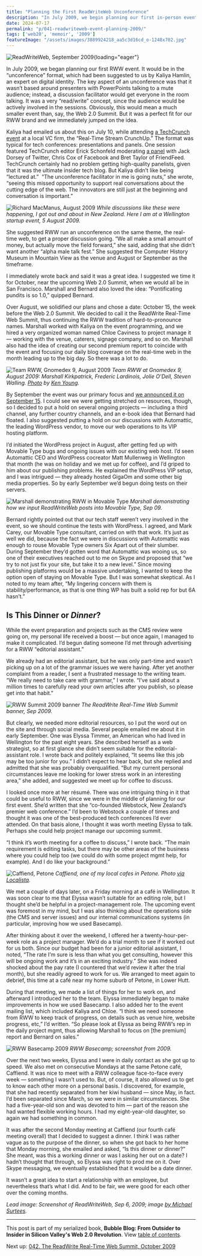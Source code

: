 ```yaml
---
title: "Planning the First ReadWriteWeb Unconference"
description: "In July 2009, we begin planning our first in-person event: the ReadWrite Real-Time Web Summit, at the Computer History Museum. Also, my personal life receives a boost — but, it’s complicated."
date: 2024-07-17
permalink: "p/041-readwriteweb-event-planning-2009/"
tags: ['web20', 'memoir', '2009']
featureImage: "/assets/images/3889924218_aa5c3d16cd_o-1248x702.jpg"
---
```


![ReadWriteWeb, September 2009](/assets/images/3889924218_aa5c3d16cd_o.png){loading="eager"}

In July 2009, we began planning our first RWW event. It would be in the “unconference” format, which had been suggested to us by Kaliya Hamlin, an expert on digital identity. The key aspect of an unconference was that it wasn’t based around presenters with PowerPoints talking to a mute audience; instead, a discussion facilitator would get everyone in the room talking. It was a very “read/write” concept, since the audience would be actively involved in the sessions. Obviously, this would mean a much smaller event than, say, the Web 2.0 Summit. But it was a perfect fit for our RWW brand and we immediately jumped on the idea.

Kaliya had emailed us about this on July 10, while attending [a TechCrunch event](https://techcrunch.com/2009/06/02/the-real-time-stream-and-4th-annual-summer-crunchup-at-august-capital/) at a local VC firm, the “Real-Time Stream CrunchUp.” The format was typical for tech conferences: presentations and panels. One session featured TechCrunch editor Erick Schonfeld moderating [a panel](https://techcrunch.com/2009/07/10/crunchup-live-the-real-time-moment/) with Jack Dorsey of Twitter, Chris Cox of Facebook and Bret Taylor of FriendFeed. TechCrunch certainly had no problem getting high-quality panelists, given that it was the ultimate insider tech blog. But Kaliya didn’t like being “lectured at.”  “The unconference facilitator in me is going nuts,” she wrote, “seeing this missed opportunity to support real conversations about the cutting edge of the web. The innovators are still just at the beginning and conversation is important.”

![Richard MacManus, August 2009](/assets/images/3773186968_2403ea1606_b.jpeg)
*While discussions like these were happening, I got out and about in New Zealand. Here I am at a Wellington startup event, 5 August 2009.*

She suggested RWW run an unconference on the same theme, the real-time web, to get a proper discussion going. “We all make a small amount of money, but actually move the field forward,” she said, adding that she didn’t want another “alpha male talk fest.” She suggested the Computer History Museum in Mountain View as the venue and August or September as the timeframe.

I immediately wrote back and said it was a great idea. I suggested we time it for October, near the upcoming Web 2.0 Summit, when we would all be in San Francisco. Marshall and Bernard also loved the idea: “Pontificating pundits is so 1.0,” quipped Bernard.

Over August, we solidified our plans and chose a date: October 15, the week before the Web 2.0 Summit. We decided to call it the ReadWrite Real-Time Web Summit, thus continuing the RWW tradition of hard-to-pronounce names. Marshall worked with Kaliya on the event programming, and we hired a very organized woman named Chloe Caviness to project manage it — working with the venue, caterers, signage company, and so on. Marshall also had the idea of creating our second premium report to coincide with the event and focusing our daily blog coverage on the real-time web in the month leading up to the big day. So there was a lot to do.

![Team RWW, Gnomedex 9, August 2009](/assets/images/3848472827_e3ab012a0c_c.jpg)
*Team RWW at Gnomedex 9, August 2009: Marshall Kirkpatrick, Frederic Lardinois, Jolie O'Dell, Steven Walling. [Photo](https://www.flickr.com/photos/kyeung808/3848472827) by [Ken Young](http://www.thelettertwo.com/).*

By September the event was our primary focus and [we announced it on September 15](https://web.archive.org/web/20090920235934/http://www.readwriteweb.com/archives/real_time_web_event.php). I could see we were getting stretched on resources, though, so I decided to put a hold on several ongoing projects — including a third channel, any further country channels, and an e-book idea that Bernard had floated. I also suggested putting a hold on our discussions with Automattic, the leading WordPress vendor, to move our web operations to its VIP hosting platform.

I’d initiated the WordPress project in August, after getting fed up with Movable Type bugs and ongoing issues with our existing web host. I’d seen Automattic CEO and WordPress cocreator Matt Mullenweg in Wellington that month (he was on holiday and we met up for coffee), and I’d griped to him about our publishing problems. He explained the WordPress VIP setup, and I was intrigued — they already hosted GigaOm and some other big media properties. So by early September we’d begun doing tests on their servers.

![Marshall demonstrating RWW in Movable Type](/assets/images/marshall-rww-mt-demo-2009b.jpg)
*Marshall demonstrating how we input ReadWriteWeb posts into Movable Type, Sep 09.*

Bernard rightly pointed out that our tech staff weren’t very involved in the event, so we should continue the tests with WordPress. I agreed, and Mark Carey, our Movable Type consultant, carried on with that work. It’s just as well we did, because the fact we were in discussions with Automattic was enough to rouse Movable Type owners Six Apart out of their slumber. During September they’d gotten word that Automattic was wooing us, so one of their executives reached out to me on Skype and proposed that “we try to not just fix your site, but take it to a new level.” Since moving publishing platforms would be a massive undertaking, I wanted to keep the option open of staying on Movable Type. But I was somewhat skeptical. As I noted to my team after, “My lingering concern with them is stability/performance, as that is one thing WP has built a solid rep for but 6A hasn’t.”
 
## Is This Dinner or *Dinner*?

While the event preparation and projects such as the CMS review were going on, my personal life received a boost — but once again, I managed to make it complicated. I’d begun dating someone I’d met through advertising for a RWW “editorial assistant.”

We already had an editorial assistant, but he was only part-time and wasn’t picking up on a lot of the grammar issues we were having. After yet another complaint from a reader, I sent a frustrated message to the writing team. “We really need to take care with grammar,” I wrote. “I’ve said about a million times to carefully read your own articles after you publish, so please get into that habit.”

![RWW Summit 2009 banner](/assets/images/rww-summit-banner-2009.png)
*The ReadWrite Real-Time Web Summit banner, Sep 2009.*

But clearly, we needed more editorial resources, so I put the word out on the site and through social media. Several people emailed me about it in early September. One was Elyssa Timmer, an American who had lived in Wellington for the past eight years. She described herself as a web strategist, so at first glance she didn’t seem suitable for the editorial-assistant role. I wrote back and politely explained, “It seems like this job may be too junior for you.” I didn’t expect to hear back, but she replied and admitted that she was probably overqualified. “But my current personal circumstances leave me looking for lower stress work in an interesting area,” she added, and suggested we meet up for coffee to discuss.

I looked once more at her résumé. There was one intriguing thing in it that could be useful to RWW, since we were in the middle of planning for our first event. She’d written that she “co-founded Webstock, New Zealand’s premier web conference.” I’d been to Webstock a couple of times and thought it was one of the best-produced tech conferences I’d ever attended. On that basis alone, I thought it was worth meeting Elyssa to talk. Perhaps she could help project manage our upcoming summit.

“I think it’s worth meeting for a coffee to discuss,” I wrote back. “The main requirement is editing tasks, but there may be other areas of the business where you could help too (we could do with some project mgmt help, for example). And I do like your background.”

![Caffiend, Petone](/assets/images/caffiend_petone.jpg)
*Caffiend, one of my local cafes in Petone. Photo [via Localista](https://localista.com.au/search?place=petone%2C+nz&category=restaurants&qid=qepc43).*

We met a couple of days later, on a Friday morning at a café in Wellington. It was soon clear to me that Elyssa wasn’t suitable for an editing role, but I thought she’d be helpful in a project-management role. The upcoming event was foremost in my mind, but I was also thinking about the operations side (the CMS and server issues) and our internal communications systems (in particular, improving how we used Basecamp).

After thinking about it over the weekend, I offered her a twenty-hour-per-week role as a project manager. We’d do a trial month to see if it worked out for us both. Since our budget had been for a junior editorial assistant, I noted, “The rate I’m sure is less than what you get consulting, however this will be ongoing work and it’s in an exciting industry.” She was indeed shocked about the pay rate (I countered that we’d review it after the trial month), but she readily agreed to work for us. We arranged to meet again to debrief, this time at a café near my home suburb of Petone, in Lower Hutt.

During that meeting, we made a list of things for her to work on, and afterward I introduced her to the team. Elyssa immediately began to make improvements in how we used Basecamp. I also added her to the event mailing list, which included Kaliya and Chloe. “I think we need someone from RWW to keep track of progress, on details such as venue hire, website progress, etc,” I’d written. “So please look at Elyssa as being RWW’s rep in the daily project mgmt, thus allowing Marshall to focus on [the premium] report and Bernard on sales.”

![RWW Basecamp 2009](/assets/images/rww-basecamp-2009.jpg)
*RWW Basecamp; screenshot from 2009.*

Over the next two weeks, Elyssa and I were in daily contact as she got up to speed. We also met on consecutive Mondays at the same Petone café, Caffiend. It was nice to meet with a RWW colleague face-to-face every week — something I wasn’t used to. But, of course, it also allowed us to get to know each other more on a personal basis. I discovered, for example, that she had recently separated from her kiwi husband — since May, in fact. I’d been separated since March, so we were in similar circumstances. She had a five-year-old son and was devoted to him — part of the reason she had wanted flexible working hours. I had my eight-year-old daughter, so again we had something in common.

It was after the second Monday meeting at Caffiend (our fourth café meeting overall) that I decided to suggest a dinner. I think I was rather vague as to the purpose of the dinner, so when she got back to her home that Monday morning, she emailed and asked, “Is this dinner or dinner?” She meant, was this a working dinner or was I asking her out on a date? I hadn’t thought that through, so Elyssa was right to prod me on it. Over Skype messaging, we eventually established that it would be a date dinner.

It wasn’t a great idea to start a relationship with an employee, but nevertheless that’s what I did. And to be fair, we were good for each other over the coming months.

*Lead image: Screenshot of ReadWriteWeb, Sep 6, 2009; image [by Michael Surtees](https://www.flickr.com/photos/michaelsurtees/3889924218/).*

* * *

This post is part of my serialized book, **Bubble Blog: From Outsider to Insider in Silicon Valley's Web 2.0 Revolution**. View [table of contents](/p/roadmap-bubbleblog/).

Next up: [042. The ReadWrite Real-Time Web Summit, October 2009](/p/042-readwrite-realtime-web-summit-2009/)